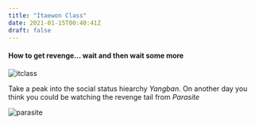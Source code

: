 ```yaml
---
title: "Itaewon Class"
date: 2021-01-15T00:40:41Z
draft: false
---
```


#### How to get revenge... wait and then wait some more

![itclass](https://khongsao.github.io/blog.github.io/images/itclass.jpg)

Take a peak into the social status hiearchy *Yangban*. On another day you think you could be watching the revenge tail from *Parasite*

![parasite](https://khongsao.github.io/blog.github.io/images/parasite.jpg)   

